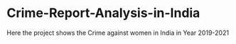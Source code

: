 # Crime-Report-Analysis-in-India
Here the project shows the Crime against women in India in Year 2019-2021
